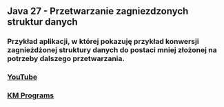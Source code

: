 ## Java 27 - Przetwarzanie zagniezdzonych struktur danych

### Przykład aplikacji, w której pokazuję przykład konwersji zagnieżdżonej struktury danych do postaci mniej złożonej na potrzeby dalszego przetwarzania.

### [YouTube](https://www.youtube.com/watch?v=BGfn_SpmX30&list=PLCXqHvi_kahzG6YsoZrYQ6N4RLLkGJu7N&index=27)
### [KM Programs](https://km-programs.pl/)